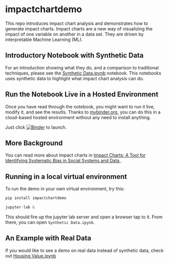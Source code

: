 # impactchartdemo

This repo introduces impact chart analysis and demonstrates how to generate impact charts.
Impact charts are a new way of visualizing the impact of one variable on another in a data
set. They are driven by interpretable Machine Learning (ML).

## Introductory Notebook with Synthetic Data

For an introduction showing what they do, and a comparison to traditional techniques,
please see the 
[Synthetic Data.ipynb](https://github.com/vengroff/impactchartdemo/blob/main/Synthetic%20Data.ipynb) 
notebook. This notebooks uses synthetic data to highlight what impact chart analysis can do.

## Run the Notebook Live in a Hosted Environment

Once you have read through the notebook, you might want to run it live, modify it,
and see the resutls. Thanks to [mybinder.org](mybinder.org), you can do this in 
a cloud-based hosted environment without any need to install anything.

Just click [![Binder](https://mybinder.org/badge_logo.svg)](https://mybinder.org/v2/gh/vengroff/impactchartdemo/0.1.3?labpath=Synthetic+Data.ipynb) to
launch.

## More Background

You can read more
about impact charts in 
[Impact Charts: A Tool for Identifying Systematic Bias in Social Systems and Data ](https://datapinions.com/wp-content/uploads/2024/01/impactcharts.pdf).

## Running in a local virtual environment

To run the demo in your own virtual environment, try this:

```python
pip install impactchartdemo
```

```python
jupyter-lab &
```

This should fire up the jupyter lab server and open a browser tap to it. From there, you can open 
`Synthetic Data.ipynb`.

## An Example with Real Data

If you would like to see a demo on real data instead of synthetic data, check out
[Housing Value.ipynb](https://github.com/vengroff/impactchartdemo/blob/main/Housing%20Value.ipynb) 
